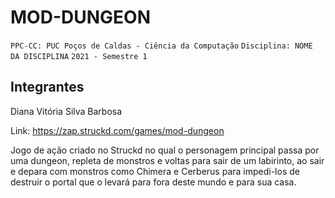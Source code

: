 # MOD-DUNGEON 

`PPC-CC: PUC Poços de Caldas - Ciência da Computação`
`Disciplina: NOME DA DISCIPLINA`
`2021 - Semestre 1`

## Integrantes

Diana Vitória Silva Barbosa

Link: https://zap.struckd.com/games/mod-dungeon

Jogo de ação criado no Struckd no qual o personagem principal passa por uma dungeon, repleta de monstros e voltas para sair de um labirinto, ao sair e depara com monstros como Chimera e Cerberus para impedi-los de destruir o portal que o levará para fora deste mundo e para sua casa.
